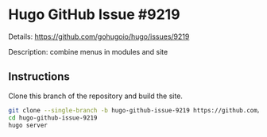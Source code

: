 # Hugo GitHub Issue #9219

Details: <https://github.com/gohugoio/hugo/issues/9219>

Description: combine menus in modules and site

## Instructions

Clone this branch of the repository and build the site.

```bash
git clone --single-branch -b hugo-github-issue-9219 https://github.com/jmooring/hugo-testing hugo-github-issue-9219
cd hugo-github-issue-9219
hugo server
```
